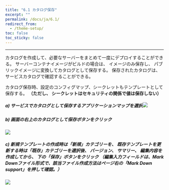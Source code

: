 ```yaml
---
title: "6.1 カタログ保存"
excerpt: ""
permalink: /docs/ja/6.1/
redirect_from:
  - /theme-setup/
toc: false
toc_sticky: false
---
```



---

カタログを作成して、必要なサーバーをまとめて一度にデプロイすることができる。 サーバーコンテナイメージがビルドの場合は、 イメージのみ保存し、 パブリックイメージに変換してカタログとして保存する。 保存されたカタログは、 サービスカタログで確認することができる。


カタログ保存時、設定のコンフィグマップ、シークレットもテンプレートとして保存する。 **（ただし、 シークレットはセキュリティの関係で値は保存しない）**


##### a\) サービスでカタログとして保存するアプリケーションマップを選択![](/assets/JP/2.5/4.1_1.png)

##### b\) 画面の右上のカタログとして保存ボタンをクリック
![](/assets/JP/2.5/4.1_2.png)

##### c\) 新規テンプレートの作成時は「新規」カテゴリーを、 既存テンプレートを更新する時は「既存」カテゴリーを選択後、 バージョン、 サマリー、 編集内容を作成してから、 下の「保存」ボタンをクリック （編集入力フィールドは、Mark Downファイル形式で、該当ファイル作成方法はページ右の「Mark Down support」を押して確認。）
![](/assets/JP/2.5/4.1_3.png)



